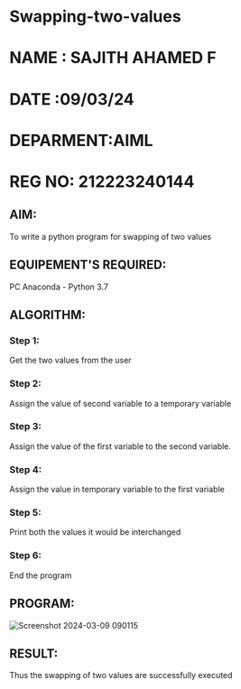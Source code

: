# Swapping-two-values
# NAME : SAJITH AHAMED F
# DATE :09/03/24
# DEPARMENT:AIML
# REG NO: 212223240144

## AIM:
To write a python program for swapping of two values
## EQUIPEMENT'S REQUIRED: 
PC
Anaconda - Python 3.7
## ALGORITHM: 
### Step 1:
Get the two values from the user
### Step 2: 
Assign the value of second variable to a temporary variable 
### Step 3: 
Assign the value of the first variable to the second variable.
### Step 4:  
Assign the value in temporary variable to the first variable
### Step 5: 
Print both the values it would be interchanged
### Step 6: 
End the program
## PROGRAM:
![Screenshot 2024-03-09 090115](https://github.com/Sajith-28/Swapping-two-values/assets/149937471/3f5350c8-2df8-4b96-9c53-0ad984ca2266)



## RESULT:
Thus the swapping of two values are successfully executed



